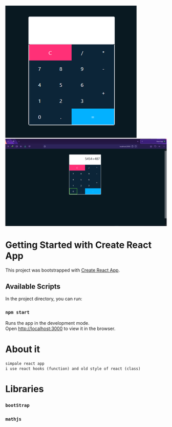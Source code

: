 

![GitHub Logo](/images/calculate1.png)    
![GitHub Logo](/images/calculate2.png)


# Getting Started with Create React App

This project was bootstrapped with [Create React App](https://github.com/facebook/create-react-app).

## Available Scripts

In the project directory, you can run:

### `npm start`

Runs the app in the development mode.\
Open [http://localhost:3000](http://localhost:3000) to view it in the browser.

# About it

```
simpale react app
i use react hooks (function) and old style of react (class)
```
# Libraries

### `bootStrap` 

### `mathjs` 
